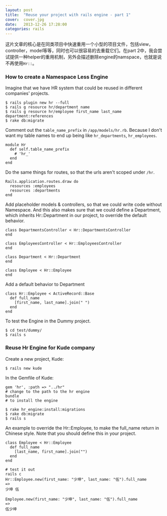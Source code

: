 ```yaml
---
layout: post
title:  "Reuse your project with rails engine - part 1"
cover:  cover.jpg
date:   2013-12-26 17:28:00
categories: rails
---
```


这片文章的核心是在同类项目中快速重用一个小型的项目文件，包括view，controller，model等等，同时也可以很容易的去重载它们。在part 2中，我会尝试提供一种helper的重用机制，另外会描述删除engine的namspace，也就是说不再使用`Hr::`。

### How to create a Namespace Less Engine

Imagine that we have HR system that could be reused in different companies' projects.

    $ rails plugin new hr --full
    $ rails g resource hr/department name
    $ rails g resource hr/employee first_name last_name department:references
    $ rake db:migrate

Comment out the `table_name_prefix` in `/app/models/hr.rb`. Because I don't want my table names to end up being like `hr_departments`, `hr_employees`.

    module Hr
      def self.table_name_prefix
        # 'hr_'
      end
    end

Do the same things for routes, so that the urls aren't scoped under `/hr`.

    Rails.application.routes.draw do
      resources :employees
      resources :departments
    end

Add placeholder models & controllers, so that we could write code without Namespace. And this also makes sure that we could define a Department, which inherits Hr::Department in our project, to override the default behavior.

    class DepartmentsController < Hr::DepartmentsController
    end

    class EmployeesController < Hr::EmployeesController
    end

    class Department < Hr::Department
    end
    
    class Employee < Hr::Employee
    end

Add a default behavior to Department

    class Hr::Employee < ActiveRecord::Base
      def full_name
        [first_name, last_name].join(" ")
      end
    end

To test the Engine in the Dummy project.

    $ cd test/dummy/
    $ rails s

### Reuse Hr Engine for Kude company

Create a new project, Kude:

    $ rails new kude

In the Gemfile of Kude:

    gem 'hr', :path => "../hr"
    # change to the path to the hr engine
    bundle
    # to install the engine

    $ rake hr_engine:install:migrations
    $ rake db:migrate
    $ rails s

An example to override the Hr::Employee, to make the full_name return in Chinese style.
Note that you should define this in your project.

    class Employee < Hr::Employee
      def full_name
        [last_name, first_name].join("")
      end
    end
    
    # test it out
    rails c
    Hr::Employee.new(first_name: "少坤", last_name: "伍").full_name
    =>
    少坤 伍
    
    Employee.new(first_name: "少坤", last_name: "伍").full_name
    =>
    伍少坤